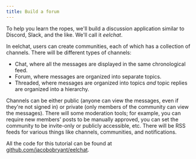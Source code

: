 ```yaml
---
title: Build a forum
---
```


To help you learn the ropes, we'll build a discussion application similar to
Discord, Slack, and the like. We'll call it *eelchat*.

In eelchat, users can create communities, each of which has a collection of
channels. There will be different types of channels:

- Chat, where all the messages are displayed in the same chronological feed.
- Forum, where messages are organized into separate topics.
- Threaded, where messages are organized into topics *and* topic replies are
  organized into a hierarchy.

Channels can be either public (anyone can view the messages, even if they're
not signed in) or private (only members of the community can view the
messages). There will some moderation tools; for example, you can require new
members' posts to be manually approved, you can set the community to be
invite-only or publicly accessible, etc. There will be RSS feeds for various
things like channels, communities, and notifications.

All the code for this tutorial can be found at
[github.com/jacobobryant/eelchat](https://github.com/jacobobryant/eelchat).
